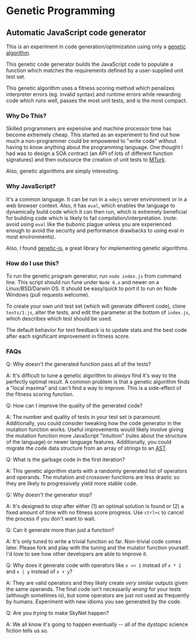 # Genetic Programming #

## Automatic JavaScript code generator ##

This is an experiment in code generation/optimization using only a [genetic algorithm](https://en.wikipedia.org/wiki/Genetic_algorithm).

This genetic code generator builds the JavaScript code to populate a function which matches the requirements defined by a user-supplied unit test set.

This genetic algorithm uses a fitness scoring method which penalizes interpreter errors (eg. invalid syntax) and runtime errors while rewarding code which runs well, passes the most unit tests, and is the most compact.

### Why Do This? ###

Skilled programmers are expensive and machine processor time has become extremely cheap. This started as an experiment to find out how much a non-programmer could be empowered to "write code" without having to know anything about the programming language. One thought I had was to design a SOA contract (an API of lots of different function signatures) and then outsource the creation of unit tests to [MTurk](https://en.wikipedia.org/wiki/Amazon_Mechanical_Turk).

Also, genetic algorithms are simply interesting.

### Why JavaScript? ###

It's a common language. It can be run in a `ndejs` server environment or in a web browser context. Also, it has `eval`, which enables the language to dynamically build code which it can then run, which is extremely beneficial for building code which is likely to fail compilation/interpretation. (*note*: avoid using `eval` like the bubonic plague unless you are experienced enough to avoid the security and performance drawbacks to using eval in most environments).

Also, I found [genetic-js](https://www.npmjs.com/package/genetic-js), a great library for implementing genetic algorithms.

### How do I use this? ###

To run the genetic program generator, run `node index.js` from command line. This script should run fune under `Node 6.x` and newer on a Linux/BSD/Darwin OS. It should be easy/quick to port it to run on Node Windows (pull requests welcome).

To create your own unit test set (which will generate different code), clone `tests/1.js`, alter the tests, and edit the parameter at the bottom of `index.js`, which describes which test should be used.

The default behavior for text feedback is to update stats and the best code after each significant improvement in fitness score.

### FAQs ###

Q: Why doesn't the generated function pass all of the tests?

A: It's difficult to tune a genetic algorithm to *always* find it's way to the perfectly optimal result. A common problem is that a genetic algorithm finds a "local maxima" and can't find a way to improve. This is a side-effect of the fitness scoring function.

Q: How can I improve the quality of the generated code?

A: The number and quality of tests in your test set is paramount. Additionally, you could consider tweaking how the code generator in the mutation function works. Useful improvements would likely involve giving the mutation function more JavaScript "intuition" (rules about the structure of the language) or newer language features. Additionally, you could migrate the code data structure from an array of strings to an [AST](https://en.wikipedia.org/wiki/Abstract_syntax_tree).

Q: What is the garbage code in the first iteration?

A: This genetic algorithm starts with a randomly generated list of operators and operands. The mutation and crossover functions are less drastic so they are likely to progressively yield more stable code.

Q: Why doesn't the generator stop?

A: It's designed to stop after either (1) an optimal solution is found or (2) a fixed amount of time with no fitness score progress. Use `ctrl+c` to cancel the process if you don't want to wait.

Q: Can it generate more than just a function?

A: It's only tuned to write a trivial function so far. Non-trivial code comes later. Please fork and play with the tuning and the mutator function yourself. I'd love to see how other developers are able to improve it.

Q: Why does it generate code with operators like `x << 1` instead of `x * 2` and `x | y` instead of `x + y`?

A: They are valid operators and they likely create *very* similar outputs given the same operands. The final code isn't necessarily *wrong* for your tests (although sometimes is), but some operators are just not used as frequently by humans. Experiment with new idioms you see generated by the code.

Q: Are you *trying* to make SkyNet happen?

A: We all know it's going to happen eventually -- all of the dystopic science fiction tells us so.
